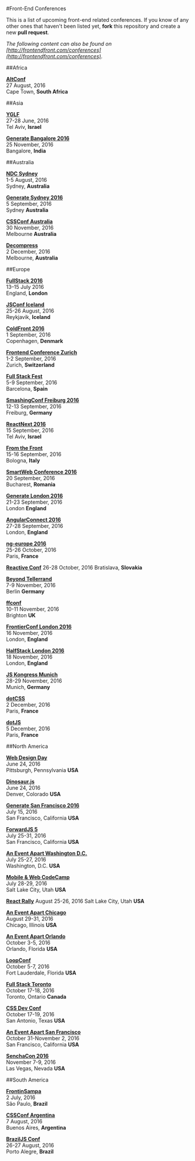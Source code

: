 #Front-End Conferences

This is a list of upcoming front-end related conferences. If you know of any other ones that haven't been listed yet, **fork** this repository and create a new **pull request**.

*The following content can also be found on [http://frontendfront.com/conferences](http://frontendfront.com/conferences).*

##Africa

[**AltConf**](http://www.alterconf.com/sessions/cape-town-south-africa)  
27 August, 2016  
Cape Town, **South Africa**


##Asia

[**YGLF**](http://yougottalovefrontend.com/#page-home)  
27-28 June, 2016  
Tel Aviv, **Israel**

[**Generate Bangalore 2016**](http://www.generateconf.com/)  
25 November, 2016  
Bangalore, **India**


##Australia

[**NDC Sydney**](http://ndcsydney.com/)  
1-5 August, 2016  
Sydney, **Australia**

[**Generate Sydney 2016**](http://generateconf.com/)  
5 September, 2016  
Sydney **Australia**

[**CSSConf Australia**](http://2016.cssconf.com.au/)  
30 November, 2016  
Melbourne **Australia**

[**Decompress**](http://decompress.com.au/)  
2 December, 2016  
Melbourne, **Australia**


##Europe

[**FullStack 2016**](https://skillsmatter.com/conferences/7278-fullstack)  
13–15 July 2016  
England, **London**

[**JSConf Iceland**](http://2016.jsconf.is/)  
25-26 August, 2016  
Reykjavik, **Iceland**

[**ColdFront 2016**](https://2016.coldfrontconf.com/)  
1 September, 2016  
Copenhagen, **Denmark**

[**Frontend Conference Zurich**](https://frontendconf.ch/)  
1-2 September, 2016  
Zurich, **Switzerland**

[**Full Stack Fest**](http://2016.fullstackfest.com/)  
5-9 September, 2016  
Barcelona, **Spain**

[**SmashingConf Freiburg 2016**](http://smashingconf.com/)  
12-13 September, 2016  
Freiburg, **Germany**

[**ReactNext 2016**](http://react-next.com/)  
15 September, 2016  
Tel Aviv, **Israel**

[**From the Front**](http://2016.fromthefront.it/)  
15-16 September, 2016  
Bologna, **Italy**

[**SmartWeb Conference 2016**](http://www.smartwebconf.com/)  
20 September, 2016  
Bucharest, **Romania**

[**Generate London 2016**](http://generateconf.com/)  
21-23 September, 2016  
London **England**

[**AngularConnect 2016**](http://angularconnect.com/)  
27-28 September, 2016  
London, **England**

[**ng-europe 2016**](https://ngeurope.org/)  
25-26 October, 2016  
Paris, **France**

[**Reactive Conf**](https://reactiveconf.com/)
26-28 October, 2016
Bratislava, **Slovakia**

[**Beyond Tellerrand**](http://beyondtellerrand.com/)  
7-9 November, 2016  
Berlin **Germany**

[**ffconf**](http://ffconf.org/)  
10-11 November, 2016  
Brighton **UK**

[**FrontierConf London 2016**](https://www.frontierconf.com/)  
16 November, 2016  
London, **England**

[**HalfStack London 2016**](http://www.halfstackconf.com/)  
18 November, 2016  
London, **England**  

[**JS Kongress Munich**](http://js-kongress.de/)  
28-29 November, 2016  
Munich, **Germany**

[**dotCSS**](http://www.dotcss.io/)  
2 December, 2016  
Paris, **France**

[**dotJS**](http://www.dotjs.io/)  
5 December, 2016  
Paris, **France**


##North America

[**Web Design Day**](http://webdesignday.com)  
June 24, 2016  
Pittsburgh, Pennsylvania **USA**

[**Dinosaur.js**](http://dinosaurjs.org/)  
June 24, 2016  
Denver, Colorado **USA**

[**Generate San Francisco 2016**](http://generateconf.com/)  
July 15, 2016  
San Francisco, California **USA**

[**ForwardJS 5**](http://forwardjs.com/)  
July 25-31, 2016  
San Francisco, California **USA**

[**An Event Apart Washington D.C.**](http://aneventapart.com/event/washington-dc-2016)  
July 25-27, 2016  
Washington, D.C. **USA**

[**Mobile & Web CodeCamp**](http://www.mobilewebcodecamp.com/)  
July 28-29, 2016  
Salt Lake City, Utah **USA**

[**React Rally**](http://www.reactrally.com/)
August 25-26, 2016
Salt Lake City, Utah **USA**

[**An Event Apart Chicago**](http://aneventapart.com/event/chicago-2016)  
August 29-31, 2016  
Chicago, Illinois **USA**

[**An Event Apart Orlando**](http://aneventapart.com/event/orlando-2016)  
October 3-5, 2016  
Orlando, Florida **USA**

[**LoopConf**](https://loopconf.com/)  
October 5-7, 2016  
Fort Lauderdale, Florida **USA**

[**Full Stack Toronto**](https://fsto.co/)  
October 17-18, 2016  
Toronto, Ontario **Canada**

[**CSS Dev Conf**](http://2016.cssdevconf.com/)  
October 17-19, 2016  
San Antonio, Texas **USA**

[**An Event Apart San Francisco**](http://aneventapart.com/event/san-francisco-2016)  
October 31-November 2, 2016  
San Francisco, California **USA**

[**SenchaCon 2016**](http://www.senchacon.com/)  
November 7-9, 2016  
Las Vegas, Nevada **USA**


##South America

[**FrontinSampa**](http://frontinsampa.com.br/)  
2 July, 2016  
São Paulo, **Brazil**

[**CSSConf Argentina**](http://cssconfar.com)  
7 August, 2016  
Buenos Aires, **Argentina**

[**BrazilJS Conf**](https://braziljs.org/conf)  
26-27 August, 2016  
Porto Alegre, **Brazil**

